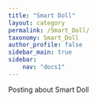 ```yaml
---
title: "Smart Doll"
layout: category
permalink: /Smart_Doll/
taxonomy: Smart_Doll
author_profile: false
sidebar_main: true
sidebar:
    nav: "docs1"
---
```

Posting about Smart Doll